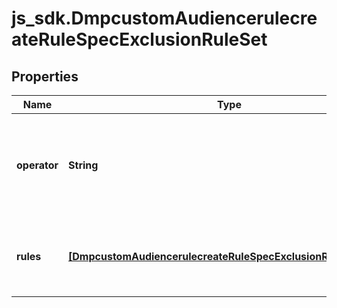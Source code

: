 # js_sdk.DmpcustomAudiencerulecreateRuleSpecExclusionRuleSet

## Properties
Name | Type | Description | Notes
------------ | ------------- | ------------- | -------------
**operator** | **String** | Required when exclusion_rule_set is passed. Operator between the exclusion rules within the exclusion rule set. Enum value: OR. | [required] 
**rules** | [**[DmpcustomAudiencerulecreateRuleSpecExclusionRuleSetRules]**](DmpcustomAudiencerulecreateRuleSpecExclusionRuleSetRules.md) | Required when exclusion_rule_set is passed. A list of exclusion rules within the exclusion rule set. | [required] 
